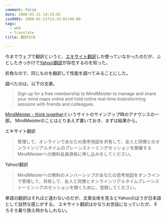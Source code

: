 ```yaml
---
comment: false
date: 2008-01-21 14:19:01
iso8601: 2008-01-21T14:19:01+09:00
tags:
  - web
  - translate
title: 翻訳対決

---
```


今までウェブで翻訳というと、<a href="http://www.excite.co.jp/world/">エキサイト翻訳</a>しか使っていなかったのだが、ふとしたきっかけで<a href="http://honyaku.yahoo.co.jp/">Yahoo!翻訳</a>が存在するのを知った。

折角なので、同じものを翻訳して性能を調べてみることにした。

調べたのは、以下の文章。

> Sign up for a free membership to MindMeister to manage and share your mind maps online and hold online real-time brainstorming sessions with friends and colleagues.

<a href="http://www.mindmeister.com/">MindMeister - think together</a>というサイトのサインアップ時のアナウンスの一部。
MindMeisterのことはとりあえず置いておき、まずは結果から。

エキサイト翻訳

> 管理して、オンラインであなたの思考地図を共有して、友人と同僚とのオンラインリアルタイムのブレーンストーミングセッションを開催するMindMeisterへの無料会員資格に申し込みをしてください。

Yahoo!翻訳

> MindMeisterへの無料のメンバーシップがあなたの思考地図をオンラインで管理して、共有して、友人と同僚とオンラインリアルタイムブレーンストーミンングのセッションを開くために、登録してください。

単語の翻訳はそれほど違わないのだが、文章全体を見るとYahooのほうが日本語として自然な感じがする。
エキサイト翻訳はかなりお世話になっていたが、そろそろ乗り換え時かもしれない。
